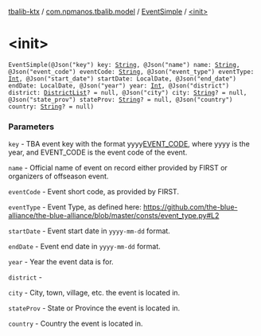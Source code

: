 [tbalib-ktx](../../index.md) / [com.npmanos.tbalib.model](../index.md) / [EventSimple](index.md) / [&lt;init&gt;](./-init-.md)

# &lt;init&gt;

`EventSimple(@Json("key") key: `[`String`](https://kotlinlang.org/api/latest/jvm/stdlib/kotlin/-string/index.html)`, @Json("name") name: `[`String`](https://kotlinlang.org/api/latest/jvm/stdlib/kotlin/-string/index.html)`, @Json("event_code") eventCode: `[`String`](https://kotlinlang.org/api/latest/jvm/stdlib/kotlin/-string/index.html)`, @Json("event_type") eventType: `[`Int`](https://kotlinlang.org/api/latest/jvm/stdlib/kotlin/-int/index.html)`, @Json("start_date") startDate: LocalDate, @Json("end_date") endDate: LocalDate, @Json("year") year: `[`Int`](https://kotlinlang.org/api/latest/jvm/stdlib/kotlin/-int/index.html)`, @Json("district") district: `[`DistrictList`](../-district-list/index.md)`? = null, @Json("city") city: `[`String`](https://kotlinlang.org/api/latest/jvm/stdlib/kotlin/-string/index.html)`? = null, @Json("state_prov") stateProv: `[`String`](https://kotlinlang.org/api/latest/jvm/stdlib/kotlin/-string/index.html)`? = null, @Json("country") country: `[`String`](https://kotlinlang.org/api/latest/jvm/stdlib/kotlin/-string/index.html)`? = null)`

### Parameters

`key` - TBA event key with the format yyyy[EVENT_CODE](#), where yyyy is the year, and EVENT_CODE is the event code of the event.

`name` - Official name of event on record either provided by FIRST or organizers of offseason event.

`eventCode` - Event short code, as provided by FIRST.

`eventType` - Event Type, as defined here: https://github.com/the-blue-alliance/the-blue-alliance/blob/master/consts/event_type.py#L2

`startDate` - Event start date in `yyyy-mm-dd` format.

`endDate` - Event end date in `yyyy-mm-dd` format.

`year` - Year the event data is for.

`district` -

`city` - City, town, village, etc. the event is located in.

`stateProv` - State or Province the event is located in.

`country` - Country the event is located in.